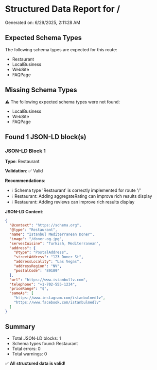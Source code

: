 # Structured Data Report for /

Generated on: 6/29/2025, 2:11:28 AM

## Expected Schema Types

The following schema types are expected for this route:

- Restaurant
- LocalBusiness
- WebSite
- FAQPage

## Missing Schema Types

⚠️ The following expected schema types were not found:

- LocalBusiness
- WebSite
- FAQPage

## Found 1 JSON-LD block(s)

### JSON-LD Block 1

**Type**: Restaurant

**Validation**: ✅ Valid

**Recommendations**:

- ℹ️ Schema type 'Restaurant' is correctly implemented for route '/'
- ℹ️ Restaurant: Adding aggregateRating can improve rich results display
- ℹ️ Restaurant: Adding reviews can improve rich results display

**JSON-LD Content**:

```json
{
  "@context": "https://schema.org",
  "@type": "Restaurant",
  "name": "Istanbul Mediterranean Doner",
  "image": "/doner-og.jpg",
  "servesCuisine": "Turkish, Mediterranean",
  "address": {
    "@type": "PostalAddress",
    "streetAddress": "123 Doner St",
    "addressLocality": "Las Vegas",
    "addressRegion": "NV",
    "postalCode": "89109"
  },
  "url": "https://www.istanbullv.com",
  "telephone": "+1-702-555-1234",
  "priceRange": "$",
  "sameAs": [
    "https://www.instagram.com/istanbulmedlv",
    "https://www.facebook.com/istanbulmedlv"
  ]
}
```

## Summary

- Total JSON-LD blocks: 1
- Schema types found: Restaurant
- Total errors: 0
- Total warnings: 0

✅ **All structured data is valid!**
